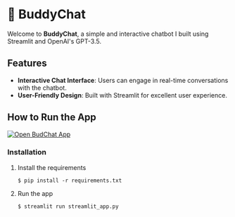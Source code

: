 # 💬 BuddyChat

Welcome to **BuddyChat**, a simple and interactive chatbot I built using Streamlit and OpenAI's GPT-3.5. 


## Features

- **Interactive Chat Interface**: Users can engage in real-time conversations with the chatbot.
- **User-Friendly Design**: Built with Streamlit for excellent user experience.

## How to Run the App

[![Open BudChat App](https://static.streamlit.io/badges/streamlit_badge_black_white.svg)](https://budchat.streamlit.app/)

### Installation

1. Install the requirements

   ```
   $ pip install -r requirements.txt
   ```

2. Run the app

   ```
   $ streamlit run streamlit_app.py
   ```
